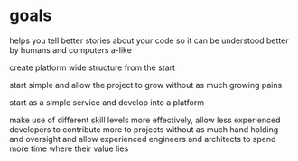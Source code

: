 # goals
helps you tell better stories about your code so it can be understood better
by humans and computers a-like

create platform wide structure from the start

start simple and allow the project to grow without as much growing pains

start as a simple service and develop into a platform

make use of different skill levels more effectively, allow less experienced developers
to contribute more to projects without as much hand holding and oversight and allow
experienced engineers and architects to spend more time where their value lies
